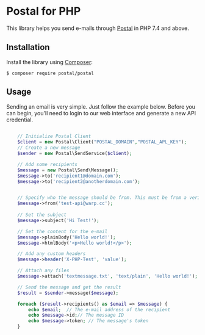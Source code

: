 # Postal for PHP

This library helps you send e-mails through [Postal](https://github.com/postalserver/postal) in PHP 7.4 and above.

## Installation

Install the library using [Composer](https://getcomposer.org/):

```
$ composer require postal/postal
```

## Usage

Sending an email is very simple. Just follow the example below. Before you can begin, you'll
need to login to our web interface and generate a new API credential.

```php
 
    // Initialize Postal Client 
    $client = new Postal\Client("POSTAL_DOMAIN","POSTAL_APL_KEY");
    // Create a new message
    $sender = new Postal\SendService($client);

    // Add some recipients
    $message = new Postal\Send\Message();
    $message->to('recipient1@domain.com');
    $message->to('recipient2@anotherdomain.com');


    // Specify who the message should be from. This must be from a verified domain on your mail server.
    $message->from('test-api@warp.cc');
 
    // Set the subject
    $message->subject('Hi Test!');

    // Set the content for the e-mail
    $message->plainBody('Hello world!');
    $message->htmlBody('<p>Hello world!</p>');

    // Add any custom headers
    $message->header('X-PHP-Test', 'value');

    // Attach any files
    $message->attach('textmessage.txt', 'text/plain', 'Hello world!');

    // Send the message and get the result
    $result = $sender->message($message);

    foreach ($result->recipients() as $email => $message) {
        echo $email;  // The e-mail address of the recipient
        echo $message->id;// The message ID
        echo $message->token; // The message's token
    }

```
